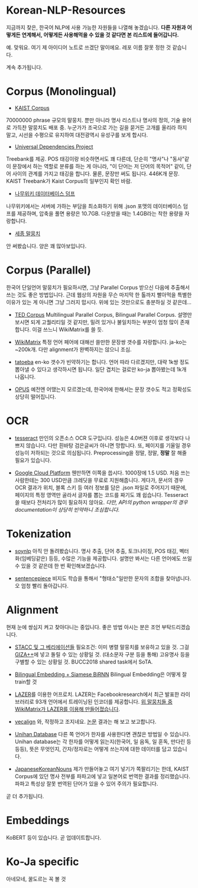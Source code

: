 # Korean-NLP-Resources

지금까지 찾은, 한국어 NLP에 사용 가능한 자원들을 나열해 놓겠습니다.
**다른 자원과 어떻게든 연계해서, 어떻게든 사용해먹을 수 있을 것 같다면 본 리스트에 들어갑니다.**

예. 맞워요. 여기 제 아이디어 노트로 쓰겠단 말이에요. 레포 이름 잘못 정한 것 같습니다.

계속 추가됩니다.

# Corpus (Monolingual)

* [KAIST Corpus](http://semanticweb.kaist.ac.kr/home/index.php/KAIST_Corpus)

70000000 phrase 규모의 말뭉치. 뿐만 아니라 명사 리스트나 명사의 정의, 기술 용어로 가득찬 말뭉치도 배포 중. 누군가가 조국으로 가는 길을 묻거든 고개를 올리라 하지 말고, 시선을 수평으로 유지하여 대전광역시 유성구를 보게 합시다.

* [Universal Dependencies Project](https://universaldependencies.org/)

Treebank를 제공. POS 태깅이랑 비슷하면서도 꽤 다른데, 단순히 "명사"나 "동사"같이 문장에서 하는 역할로 분류를 하는 게 아니라, "이 단어는 저 단어의 목적어" 같이, 단어 사이의 관계를 가지고 태깅을 합니다. 물론, 문장만 써도 됩니다. 446K개 문장. KAIST Treebank가 Kaist Corpus의 일부인지 확인 바람.

* [나무위키 데이터베이스 덤프](https://namu.wiki/w/%EB%82%98%EB%AC%B4%EC%9C%84%ED%82%A4:%EB%8D%B0%EC%9D%B4%ED%84%B0%EB%B2%A0%EC%9D%B4%EC%8A%A4%20%EB%8D%A4%ED%94%84?from=%EB%82%98%EB%AC%B4%EC%9C%84%ED%82%A4%20%EB%8D%B0%EC%9D%B4%ED%84%B0%EB%B2%A0%EC%9D%B4%EC%8A%A4%20%EB%8D%A4%ED%94%84)

나무위키에서는 서버에 가하는 부담을 최소화하기 위해 .json 포맷의 데이터베이스 덤프를 제공하며, 압축을 풀면 용량은 10.7GB. 다운받을 때는 1.4GB라는 착한 용량을 자랑합니다.

* [세종 말뭉치](https://ithub.korean.go.kr/user/guide/corpus/guide3.do) 

안 써봤습니다. 양은 꽤 많아보입니다.

# Corpus (Parallel)

한국어 단일언어 말뭉치가 필요하시면, 그냥 Parallel Corpus 받으신 다음에 추출해서 쓰는 것도 좋은 방법입니다. 근데 웹상의 자원을 무슨 마지막 한 톨까지 빨아먹을 특별한 이유가 있는 게 아니면 그냥 그러지 맙시다. 위에 있는 것만으로도 충분하실 것 같은데...

* [TED Corpus](https://github.com/ajinkyakulkarni14/TED-Multilingual-Parallel-Corpus)
Multilingual Parallel Corpus, Bilingual Parallel Corpus. 설명만 보시면 되게 고퀄리티일 것 같지만, 밀려 있거나 불일치하는 부분이 엄청 많이 존재합니다. 이걸 쓰느니 WikiMatrix를 쓸 듯.

* [WikiMatrix](https://github.com/facebookresearch/LASER/tree/master/tasks/WikiMatrix)
특정 언어 페어에 대해선 쓸만한 문장쌍 갯수를 자랑합니다. ja-ko는 ~200k개. 다만 alignment가 완벽하지는 않으니 조심.

* [tatoeba](http://www.manythings.org/anki/)
en-ko 갯수가 빈약하기는 합니다. 언어 따라 다르겠지만, 대략 1k쌍 정도 뽑아낼 수 있다고 생각하시면 됩니다. 일단 겹치는 걸로만 ko-ja 뽑아봤는데 1k개 나옵니다.

* [OPUS](http://opus.nlpl.eu/index.php)
예전엔 어땠는지 모르겠는데, 한국어에 한해서는 문장 갯수도 적고 정확성도 상당히 떨어집니다.

# OCR

* [tesseract](https://github.com/tesseract-ocr/tesseract)
만인의 오픈소스 OCR 도구입니다. 성능은 4.0버젼 이후로 생각보다 나쁘지 않습니다. 다만 흰바탕 검은글씨가 아니면 망합니다. 또, 페이지를 기울일 경우 성능이 저하되는 것으로 의심됩니다. Preprocessing을 정말, 정말, **정말** 잘 해줄 필요가 있습니다.

* [Google Cloud Platform](https://cloud.google.com)
웬만하면 이쪽을 씁시다. 1000장에 1.5 USD. 처음 쓰는 사람한테는 300 USD만큼 크레딧을 무료로 지원해줍니다. 게다가, 문서의 경우 OCR 결과가 위치, 블록 스키 등 여러 정보를 담은 .json 파일로 주어지기 때문에, 페이지의 특정 영역만 골라서 글자를 뽑는 코드를 짜기도 꽤 쉽습니다. Tesseract 쓸 때보다 전처리가 많이 필요하지 않아요. *다만, API의 python wrapper의 경우 documentation이 상당히 빈약하니 조심합니다.*

# Tokenization

* [soynlp](https://github.com/lovit/soynlp) 아직 안 돌려봤습니다. 명사 추출, 단어 추출, 토크나이징, POS 태깅, 벡터화(임베딩같은) 등등, 수많은 기능을 제공합니다. 설명만 봐서는 다른 언어에도 쓰일 수 있을 것 같은데 한 번 확인해보겠습니다.

* [sentencepiece](https://github.com/google/sentencepiece/blob/master/python/README.md)
비지도 학습을 통해서 "형태소"일만한 문자의 조합을 찾아냅니다. 오 엄청 빨리 돌아갑니다.

# Alignment

현재 눈에 쌍심지 켜고 찾아다니는 중입니다. 좋은 방법 아시는 분은 조언 부탁드리겠습니다.

* [STACC 및 그 베리에이션들](http://lrec-conf.org/workshops/lrec2018/W8/pdf/6_W8.pdf) 필요조건: 이미 병렬 말뭉치를 보유하고 있을 것. 그걸 [GIZA++](https://github.com/moses-smt/giza-pp/tree/master/GIZA%2B%2B-v2)에 넣고 돌릴 수 있는 상황일 것. (대소문자 구분 등을 통해) 고유명사 등을 구별할 수 있는 상황일 것. BUCC2018 shared task에서 SoTA.

* [Bilingual Embedding + Siamese BiRNN](https://arxiv.org/pdf/1806.05559v2.pdf) Bilingual Embedding은 어떻게 잘 train할 것

* [LAZER](https://github.com/facebookresearch/LASER)를 이용한 어프로치. LAZER는 Facebookresearch에서 최근 발표한 라이브러리로 93개 언어에서 트레이닝된 인코더를 제공합니다. [위 말뭉치들 중 WikiMatrix가 LAZER를 이용해 만들어졌습니다](https://arxiv.org/abs/1907.05791).

* [vecalign](https://github.com/thompsonb/vecalign) 와, 작정하고 조지네요. [논문](https://www.aclweb.org/anthology/D19-1136/) 결과는 해 보고 보고합니다.

* [Unihan Database](https://unicode.org/charts/unihan.html) 다른 쪽 언어가 한자를 사용한다면 괜찮은 방법일 수 있습니다. Unihan database는 각 한자를 어떻게 읽는지(한국어, 일 음독, 일 훈독, 만다린 등등등), 뜻은 무엇인지, 간자/정자로는 어떻게 쓰는지에 대한 데이터를 담고 있습니다.

* [JapaneseKoreanNouns](https://github.com/stet-stet/JapaneseKoreanNouns) 제가 만들어놓고 여기 넣기가 쪽팔리기는 한데, KAIST Corpus에 있던 명사 전부를 파파고에 넣고 일본어로 번역한 결과를 정리했습니다. 파파고 특성상 잘못 번역된 단어가 있을 수 있어 주의가 필요합니다.


곧 더 추가됩니다.

# Embeddings

KoBERT 등이 있습니다. 곧 업데이트합니다.

# Ko-Ja specific

아네모네, 꿀도르는 꼭 볼 것
